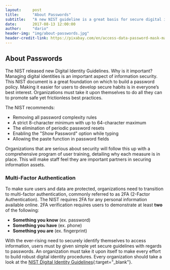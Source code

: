 ```yaml
---
layout:     post
title:      "About Passwords"
subtitle:   "A new NIST guideline is a great basis for secure digital identity management."
date:       2017-08-13 12:00:00
author:     "dario"
header-img: "img/about-passwords.jpg"
header-credit-link: https://pixabay.com/en/access-data-password-mask-matrix-694539/
---
```

## About Passwords

The NIST released new Digital Identity Guidelines. Why is it important? Managing digital identities is an important aspect of information security. This NIST document is a great foundation on which to build a password policy. Making it easier for users to develop secure habits is in everyone’s best interest. Organizations must take it upon themselves to do all they can to promote safe yet frictionless best practices.

The NIST recommends:

* Removing all password complexity rules
* A strict 8-character minimum with up to 64-character maximum
* The elimination of periodic password resets
* Enabling the "Show Password" option while typing
* Allowing the paste function in password fields

Organizations that are serious about security will follow this up with a comprehensive program of user training, detailing why each measure is in place. This will make staff feel they are important partners in securing information assets.

### Multi-Factor Authentication
To make sure users and data are protected, organizations need to transition to multi-factor authentication, commonly referred to as 2FA (2-Factor Authentication). The NIST requires 2FA for any personal information available online. 2FA verification requires users to demonstrate at least **two** of the following:  

* **Something you know** (ex. password)
* **Something you have** (ex. phone)
* **Something you are** (ex. fingerprint)

With the ever-rising need to securely identify themselves to access information, users must by given simple yet secure guidelines with regards to passwords. An organization must take it upon itself to make every effort to build robust digital identity procedures. Every organization should take a look at the  [NIST Digital Identity Guidelines](https://pages.nist.gov/800-63-3/sp800-63-3.html){:target="_blank"}.
